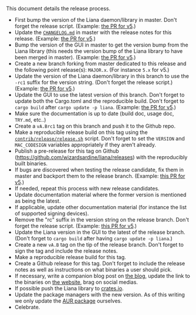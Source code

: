 This document details the release process.

- First bump the version of the Liana daemon/library in master. Don't forget the release script.
  (Example: [the PR for v5](https://github.com/wizardsardine/liana/pull/1034).)
- Update the [`CHANGELOG.md`](../CHANGELOG.md) in master with the release notes for this release.
  (Example: [the PR for v5](https://github.com/wizardsardine/liana/pull/1034).)
- Bump the version of the GUI in master to get the version bump from the Liana library (this needs
  the version bump of the Liana library to have been merged in master). (Example: [the PR for
  v5](https://github.com/wizardsardine/liana/pull/1036).)
- Create a new branch forking from master dedicated to this release and the following point
  release(s): `MAJOR.x`. (For instance `5.x` for v5.)
- Update the version of the Liana daemon/library in this branch to use the `-rc1` suffix for the
  version string. (Don't forget the release script.) (Example: [the PR for
  v5](https://github.com/wizardsardine/liana/pull/1037).)
- Update the GUI to use the latest version of this branch. Don't forget to update both the
  Cargo.toml and the reproducible build. Don't forget to `cargo build` after `cargo update -p
  liana`. (Example: [the PR for v5](https://github.com/wizardsardine/liana/pull/1038).)
- Make sure the documentation is up to date (build doc, usage doc, `TRY.md`, etc..)
- Create a `vA.Brc1` tag on this branch and push it to the Github repo.
- Make a reproducible release build on this tag using the
  [`contrib/release/release.sh`](../contrib/release/release.sh) script. Don't forget to set the
  `VERSION` and `MAC_CODESIGN` variables appropriately if they aren't already.
- Publish a pre-release for this tag on Github (https://github.com/wizardsardine/liana/releases)
  with the reproducibly built binaries.
- If bugs are discovered when testing the release candidate, fix them in master and backport them to
  the release branch. (Example: [this PR for v5](https://github.com/wizardsardine/liana/pull/1066).)
- If needed, repeat this process with new release candidates.
- Update documentation material where the former version is mentioned as being the latest.
- If applicable, update other documentation material (for instance the list of supported signing
  devices).
- Remove the "rc" suffix in the version string on the release branch. Don't forget the release
  script. (Example: [this PR for v5](https://github.com/wizardsardine/liana/pull/1067).)
- Update the Liana version in the GUI to the latest of the release branch. (Don't forget to `cargo
  build` after having `cargo update -p liana`.)
- Create a new `vA.B` tag on the tip of the release branch. Don't forget to sign the tag and include
  the release notes.
- Make a reproducible release build for this tag.
- Create a Github release for this tag. Don't forget to include the release notes as well as
  instructions on what binaries a user should pick.
- If necessary, write a companion blog post on [the blog](https://wizardsardine.com/blog/), update
  the link to the binaries on [the website](https://wizardsardine.com/liana/), brag on social
  medias.
- If possible push the Liana library to [crates.io](https://crates.io).
- Update the package managers with the new version. As of this writing we only update the [AUR
  package](https://aur.archlinux.org/packages/liana-bin) ourselves.
- Celebrate.
